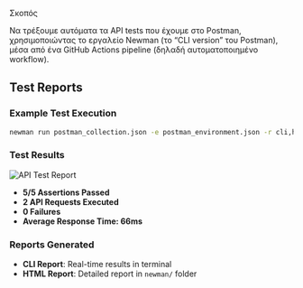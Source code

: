 Σκοπός

Να τρέξουμε αυτόματα τα API tests που έχουμε στο Postman,
χρησιμοποιώντας το εργαλείο Newman (το “CLI version” του Postman),
μέσα από ένα GitHub Actions pipeline (δηλαδή αυτοματοποιημένο workflow).

##  Test Reports

### Example Test Execution
```bash
newman run postman_collection.json -e postman_environment.json -r cli,html
```

### Test Results
![API Test Report](report-screenshot.png)

-  **5/5 Assertions Passed**
-  **2 API Requests Executed** 
-  **0 Failures**
-  **Average Response Time: 66ms**

### Reports Generated
- **CLI Report**: Real-time results in terminal
- **HTML Report**: Detailed report in `newman/` folder
